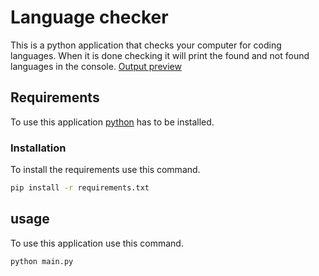 # Language checker
This is a python application that checks your computer for coding languages. When it is done checking it will print the found and not found languages in the console.
[Output preview](./img/preview.PNG)

## Requirements
To use this application [python](https://www.python.org) has to be installed.

### Installation
To install the requirements use this command.
```sh
pip install -r requirements.txt
```

## usage
To use this application use this command.
```sh
python main.py
```